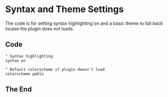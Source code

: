 # Syntax and Theme Settings

The code is for setting syntax highlighting on and a basic theme to fall back incase the plugin does not loads.

## Code

```
" Syntax highlighting
syntax on

" Default colorscheme if plugin doesn't load
colorscheme pablo
```

## The End
